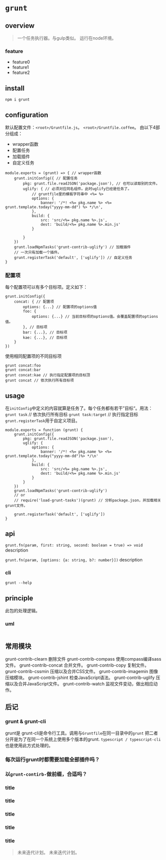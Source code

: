 # `grunt`

## overview
> 一个任务执行器。与gulp类似。
> 运行在node环境。

### feature
- feature0
- feature1
- feature2

## install
`npm i grunt`

## configuration
默认配置文件：`<root>/Gruntfile.js`。
`<root>/Gruntfile.coffee`。
由以下4部分组成：
- wrapper函数
- 配置任务
- 加载插件
- 自定义任务

```
module.exports = (grunt) => { // wrapper函数
    grunt.initConfig({ // 配置任务
        pkg: grunt.file.readJSON('package.json'), // 也可以读取别的文件。
        uglify: { // 必须对应同名组件。此时uglify已经是任务了。
            // gruntfile里的模板字符串中 <%= %>
            options: {
                banner: '/*! <%= pkg.name %> <%= grunt.template.today("yyyy-mm-dd") %> */\n',
            },
            build: {
                src: 'src/<%= pkg.name %>.js',
                dest: 'build/<%= pkg.name %>.min.js'
            }

        }
    })
    grunt.loadNpmTasks('grunt-contrib-uglify') // 加载插件
    // 一次只有加载一个插件。
    grunt.registerTask('default', ['uglify']) // 自定义任务
}
```

### 配置项
每个配置项可以有多个目标项。定义如下：
```
grunt.initConfig({
    concat: { // 配置项
        options: {...} // 配置项的options值
        foo: {
            options: {...} // 当前目标项的options值。会覆盖配置项的options值。
        }, // 目标项
        bar: {...}, // 目标项
        kae: {...}, // 目标项
    }
})
```
使用相同配置项的不同目标项
```
grunt concat:foo
grunt concat:bar
grunt concat:kae // 执行指定配置项的目标顶
grunt concat // 依次执行所有目标项
```

## usage
在`initConfig`中定义的内容就算是任务了。每个任务都有若干”目标“。用法：
`grunt task` // 依次执行所有目标
`grunt task:target` // 执行指定目标
`grunt.registerTask`用于自定义项目。
```
module.exports = function (grunt) {
    grunt.initConfig({
        pkg: grunt.file.readJSON('package.json'),
        uglify: {
            options: {
                banner: '/*! <%= pkg.name %> <%= grunt.template.today("yyyy-mm-dd")%> */\n'
            },
            build: {
                src: 'src/<%= pkg.name %>.js',
                dest: 'build/<%= pkg.name %>.min.js'
            }
        }
    })
    grunt.loadNpmTasks('grunt-contrib-uglify')
    // or
    // require('load-grunt-tasks')(grunt) // 分析package.json，并加载相关grunt文件。
    
    grunt.registerTask('default', ['uglify'])
}
```

## api
`grunt.fn(param, first: string, second: boolean = true) => void`
description

`grunt.fn(param, [options: {a: string, b?: number}])`
description
### cli
`grunt --help`


## principle
此包的处理逻辑。

### uml
```
```

## 常用模块
grunt-contrib-clearn 删除文件
grunt-contrib-compass 使用compass编译sass文件。
grunt-contrib-concat 合并文件。
grunt-contrib-copy 复制文件。
grunt-contrib-cssmin 压缩以及合并CSS文件。
grunt-contrib-imagemin 图像压缩模块。
grunt-contrib-jshint 检查JavaScript语法。
grunt-contrib-uglify 压缩以及合并JavaScript文件。
grunt-contrib-watch 监视文件变动，做出相应动作。


## 后记
### grunt & grunt-cli
grunt是
grunt-cli是命令行工具。调用与`Gruntfile`在同一目录中的`grunt`
把二者分开是为了在同一个系统上使用多个版本的grunt.
`typescript / typescript-cli`也是使用此方式处理的。
### 每次运行grunt时都需要加载全部插件吗？
### 以`grunt-contirb-`做前缀，合适吗？
### title
### title
### title
### title
### title
> 未来迭代计划。
> 未来迭代计划。